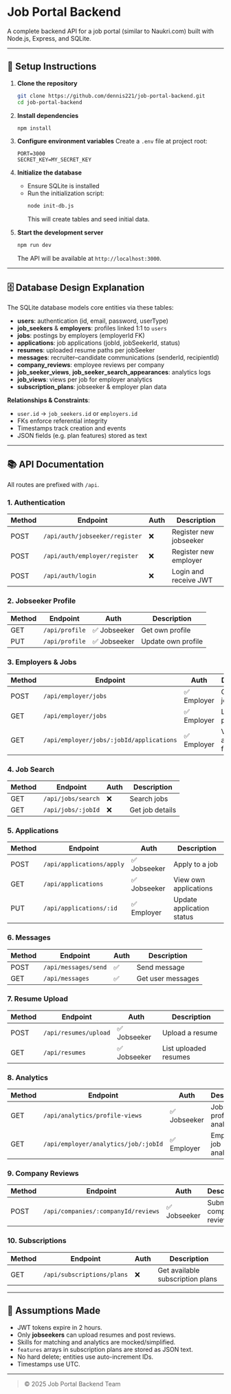 # Job Portal Backend

A complete backend API for a job portal (similar to Naukri.com) built with Node.js, Express, and SQLite.

---

## 🔧 Setup Instructions

1. **Clone the repository**

   ```bash
   git clone https://github.com/dennis221/job-portal-backend.git
   cd job-portal-backend
   ```

2. **Install dependencies**

   ```bash
   npm install
   ```

3. **Configure environment variables**
   Create a `.env` file at project root:

   ```env
   PORT=3000
   SECRET_KEY=MY_SECRET_KEY
   ```

4. **Initialize the database**

   - Ensure SQLite is installed
   - Run the initialization script:
     ```bash
     node init-db.js
     ```
     This will create tables and seed initial data.

5. **Start the development server**
   ```bash
   npm run dev
   ```
   The API will be available at `http://localhost:3000`.

---

## 🗄️ Database Design Explanation

The SQLite database models core entities via these tables:

- **users**: authentication (id, email, password, userType)
- **job_seekers** & **employers**: profiles linked 1:1 to `users`
- **jobs**: postings by employers (employerId FK)
- **applications**: job applications (jobId, jobSeekerId, status)
- **resumes**: uploaded resume paths per jobSeeker
- **messages**: recruiter–candidate communications (senderId, recipientId)
- **company_reviews**: employee reviews per company
- **job_seeker_views**, **job_seeker_search_appearances**: analytics logs
- **job_views**: views per job for employer analytics
- **subscription_plans**: jobseeker & employer plan data

**Relationships & Constraints**:

- `user.id` → `job_seekers.id` or `employers.id`
- FKs enforce referential integrity
- Timestamps track creation and events
- JSON fields (e.g. plan features) stored as text

---

## 📚 API Documentation

All routes are prefixed with `/api`.

### 1. Authentication

| Method | Endpoint                       | Auth | Description            |
| ------ | ------------------------------ | ---- | ---------------------- |
| POST   | `/api/auth/jobseeker/register` | ❌   | Register new jobseeker |
| POST   | `/api/auth/employer/register`  | ❌   | Register new employer  |
| POST   | `/api/auth/login`              | ❌   | Login and receive JWT  |

### 2. Jobseeker Profile

| Method | Endpoint       | Auth         | Description        |
| ------ | -------------- | ------------ | ------------------ |
| GET    | `/api/profile` | ✅ Jobseeker | Get own profile    |
| PUT    | `/api/profile` | ✅ Jobseeker | Update own profile |

### 3. Employers & Jobs

| Method | Endpoint                                 | Auth        | Description                 |
| ------ | ---------------------------------------- | ----------- | --------------------------- |
| POST   | `/api/employer/jobs`                     | ✅ Employer | Create new job posting      |
| GET    | `/api/employer/jobs`                     | ✅ Employer | List own job postings       |
| GET    | `/api/employer/jobs/:jobId/applications` | ✅ Employer | View applications for a job |

### 4. Job Search

| Method | Endpoint           | Auth | Description     |
| ------ | ------------------ | ---- | --------------- |
| GET    | `/api/jobs/search` | ❌   | Search jobs     |
| GET    | `/api/jobs/:jobId` | ❌   | Get job details |

### 5. Applications

| Method | Endpoint                  | Auth         | Description               |
| ------ | ------------------------- | ------------ | ------------------------- |
| POST   | `/api/applications/apply` | ✅ Jobseeker | Apply to a job            |
| GET    | `/api/applications`       | ✅ Jobseeker | View own applications     |
| PUT    | `/api/applications/:id`   | ✅ Employer  | Update application status |

### 6. Messages

| Method | Endpoint             | Auth | Description       |
| ------ | -------------------- | ---- | ----------------- |
| POST   | `/api/messages/send` | ✅   | Send message      |
| GET    | `/api/messages`      | ✅   | Get user messages |

### 7. Resume Upload

| Method | Endpoint              | Auth         | Description           |
| ------ | --------------------- | ------------ | --------------------- |
| POST   | `/api/resumes/upload` | ✅ Jobseeker | Upload a resume       |
| GET    | `/api/resumes`        | ✅ Jobseeker | List uploaded resumes |

### 8. Analytics

| Method | Endpoint                             | Auth         | Description                      |
| ------ | ------------------------------------ | ------------ | -------------------------------- |
| GET    | `/api/analytics/profile-views`       | ✅ Jobseeker | Jobseeker profile view analytics |
| GET    | `/api/employer/analytics/job/:jobId` | ✅ Employer  | Employer job analytics           |

### 9. Company Reviews

| Method | Endpoint                            | Auth         | Description           |
| ------ | ----------------------------------- | ------------ | --------------------- |
| POST   | `/api/companies/:companyId/reviews` | ✅ Jobseeker | Submit company review |

### 10. Subscriptions

| Method | Endpoint                   | Auth | Description                      |
| ------ | -------------------------- | ---- | -------------------------------- |
| GET    | `/api/subscriptions/plans` | ❌   | Get available subscription plans |

---

## 💭 Assumptions Made

- JWT tokens expire in 2 hours.
- Only **jobseekers** can upload resumes and post reviews.
- Skills for matching and analytics are mocked/simplified.
- `features` arrays in subscription plans are stored as JSON text.
- No hard delete; entities use auto-increment IDs.
- Timestamps use UTC.

---

> © 2025 Job Portal Backend Team
